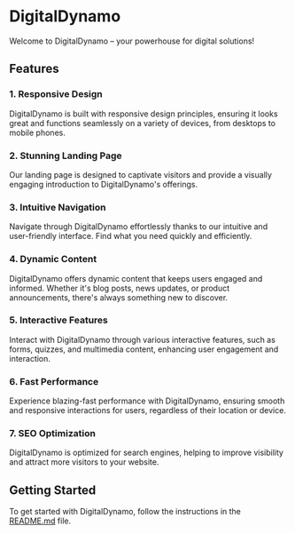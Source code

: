 # DigitalDynamo

Welcome to DigitalDynamo – your powerhouse for digital solutions!

## Features

### 1. Responsive Design
DigitalDynamo is built with responsive design principles, ensuring it looks great and functions seamlessly on a variety of devices, from desktops to mobile phones.

### 2. Stunning Landing Page
Our landing page is designed to captivate visitors and provide a visually engaging introduction to DigitalDynamo's offerings.

### 3. Intuitive Navigation
Navigate through DigitalDynamo effortlessly thanks to our intuitive and user-friendly interface. Find what you need quickly and efficiently.

### 4. Dynamic Content
DigitalDynamo offers dynamic content that keeps users engaged and informed. Whether it's blog posts, news updates, or product announcements, there's always something new to discover.

### 5. Interactive Features
Interact with DigitalDynamo through various interactive features, such as forms, quizzes, and multimedia content, enhancing user engagement and interaction.

### 6. Fast Performance
Experience blazing-fast performance with DigitalDynamo, ensuring smooth and responsive interactions for users, regardless of their location or device.

### 7. SEO Optimization
DigitalDynamo is optimized for search engines, helping to improve visibility and attract more visitors to your website.

## Getting Started

To get started with DigitalDynamo, follow the instructions in the [README.md](link-to-readme.md) file.
